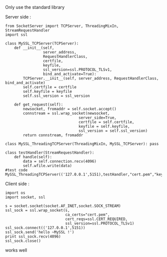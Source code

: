 Only use the standard library 

Server side :

    from SocketServer import TCPServer, ThreadingMixIn, StreamRequestHandler
    import ssl
    
    class MySSL_TCPServer(TCPServer):
        def __init__(self,
                     server_address,
                     RequestHandlerClass,
                     certfile,
                     keyfile,
                     ssl_version=ssl.PROTOCOL_TLSv1,
                     bind_and_activate=True):
            TCPServer.__init__(self, server_address, RequestHandlerClass, bind_and_activate)
            self.certfile = certfile
            self.keyfile = keyfile
            self.ssl_version = ssl_version
            
        def get_request(self):
            newsocket, fromaddr = self.socket.accept()
            connstream = ssl.wrap_socket(newsocket,
                                     server_side=True,
                                     certfile = self.certfile,
                                     keyfile = self.keyfile,
                                     ssl_version = self.ssl_version)
            return connstream, fromaddr
    
    class MySSL_ThreadingTCPServer(ThreadingMixIn, MySSL_TCPServer): pass
    
    class testHandler(StreamRequestHandler):
        def handle(self):
            data = self.connection.recv(4096)
            self.wfile.write(data)
    #test code
    MySSL_ThreadingTCPServer(('127.0.0.1',5151),testHandler,"cert.pem","key.pem").serve_forever()

Client side :

    import os
    import socket, ssl
    
    s = socket.socket(socket.AF_INET,socket.SOCK_STREAM)
    ssl_sock = ssl.wrap_socket(s,
                               ca_certs="cert.pem",
                               cert_reqs=ssl.CERT_REQUIRED,
                               ssl_version=ssl.PROTOCOL_TLSv1)
    ssl_sock.connect(('127.0.0.1',5151))
    ssl_sock.send('hello ~MySSL !')
    print ssl_sock.recv(4096)
    ssl_sock.close()

works well